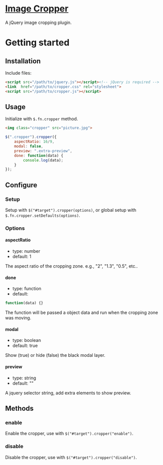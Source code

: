 # [Image Cropper](http://fengyuanchen.github.io/cropper)

A jQuery image cropping plugin.


# Getting started


## Installation

Include files:

```html
<script src="/path/to/jquery.js"></script><!-- jQuery is required -->
<link  href="/path/to/cropper.css" rel="stylesheet">
<script src="/path/to/cropper.js"></script>
```


## Usage

Initialize with `$.fn.cropper` method.

```html
<img class="cropper" src="picture.jpg">
```

```javascript
$(".cropper").cropper({
    aspectRatio: 16/9,
    modal: false,
    preview: ".extra-preview",
    done: function(data) {
        console.log(data);
    }
});
```


## Configure

### Setup

Setup with `$("#target").cropper(options)`, or global setup with `$.fn.cropper.setDefaults(options)`.

### Options

#### aspectRatio

* type: number
* default: 1

The aspect ratio of the cropping zone. e.g., "2", "1.3", "0.5", etc..

#### done

* type: function
* default:

```javascript
function(data) {}
```

The function will be passed a object data and run when the cropping zone was moving.

#### modal

* type: boolean
* default: true

Show (true) or hide (false) the black modal layer.

#### preview

* type: string
* default: ""

A jquery selector string, add extra elements to show preview.


## Methods

### enable

Enable the cropper, use with `$("#target").cropper("enable")`.

### disable

Disable the cropper, use with `$("#target").cropper("disable")`.
